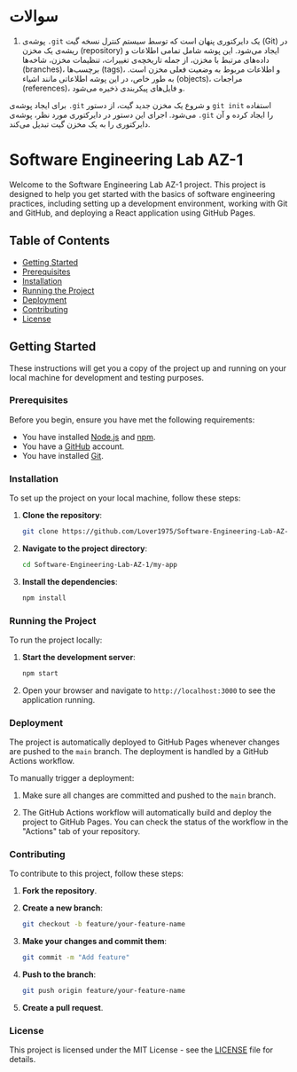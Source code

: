 # سوالات 
1. پوشه‌ی `.git` یک دایرکتوری پنهان است که توسط سیستم کنترل نسخه گیت (Git) در ریشه‌ی یک مخزن (repository) ایجاد می‌شود. این پوشه شامل تمامی اطلاعات و داده‌های مرتبط با مخزن، از جمله تاریخچه‌ی تغییرات، تنظیمات مخزن، شاخه‌ها (branches)، برچسب‌ها (tags)، و اطلاعات مربوط به وضعیت فعلی مخزن است. به طور خاص، در این پوشه اطلاعاتی مانند اشیاء (objects)، مراجعات (references)، و فایل‌های پیکربندی ذخیره می‌شود.

برای ایجاد پوشه‌ی `.git` و شروع یک مخزن جدید گیت، از دستور `git init` استفاده می‌شود. اجرای این دستور در دایرکتوری مورد نظر، پوشه‌ی `.git` را ایجاد کرده و آن دایرکتوری را به یک مخزن گیت تبدیل می‌کند.







# Software Engineering Lab AZ-1

Welcome to the Software Engineering Lab AZ-1 project. This project is designed to help you get started with the basics of software engineering practices, including setting up a development environment, working with Git and GitHub, and deploying a React application using GitHub Pages.

## Table of Contents
- [Getting Started](#getting-started)
- [Prerequisites](#prerequisites)
- [Installation](#installation)
- [Running the Project](#running-the-project)
- [Deployment](#deployment)
- [Contributing](#contributing)
- [License](#license)

## Getting Started

These instructions will get you a copy of the project up and running on your local machine for development and testing purposes.

### Prerequisites

Before you begin, ensure you have met the following requirements:
- You have installed [Node.js](https://nodejs.org/) and [npm](https://www.npmjs.com/).
- You have a [GitHub](https://github.com/) account.
- You have installed [Git](https://git-scm.com/).

### Installation

To set up the project on your local machine, follow these steps:

1. **Clone the repository**:
    ```sh
    git clone https://github.com/Lover1975/Software-Engineering-Lab-AZ-1.git
    ```
   
2. **Navigate to the project directory**:
    ```sh
    cd Software-Engineering-Lab-AZ-1/my-app
    ```

3. **Install the dependencies**:
    ```sh
    npm install
    ```

### Running the Project

To run the project locally:

1. **Start the development server**:
    ```sh
    npm start
    ```

2. Open your browser and navigate to `http://localhost:3000` to see the application running.

### Deployment

The project is automatically deployed to GitHub Pages whenever changes are pushed to the `main` branch. The deployment is handled by a GitHub Actions workflow.

To manually trigger a deployment:

1. Make sure all changes are committed and pushed to the `main` branch.

2. The GitHub Actions workflow will automatically build and deploy the project to GitHub Pages. You can check the status of the workflow in the "Actions" tab of your repository.

### Contributing

To contribute to this project, follow these steps:

1. **Fork the repository**.

2. **Create a new branch**:
    ```sh
    git checkout -b feature/your-feature-name
    ```

3. **Make your changes and commit them**:
    ```sh
    git commit -m "Add feature"
    ```

4. **Push to the branch**:
    ```sh
    git push origin feature/your-feature-name
    ```

5. **Create a pull request**.

### License

This project is licensed under the MIT License - see the [LICENSE](LICENSE) file for details.
